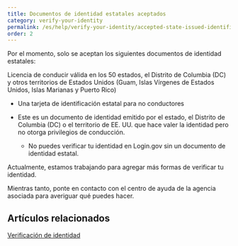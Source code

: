 ```yaml
---
title: Documentos de identidad estatales aceptados
category: verify-your-identity
permalink: /es/help/verify-your-identity/accepted-state-issued-identification/
order: 2
---
```

Por el momento, solo se aceptan los siguientes documentos de identidad estatales:

Licencia de conducir válida en los 50 estados, el Distrito de Columbia (DC) y otros territorios de Estados Unidos (Guam, Islas Vírgenes de Estados Unidos, Islas Marianas y Puerto Rico)
* Una tarjeta de identificación estatal para no conductores
* Este es un documento de identidad emitido por el estado, el Distrito de Columbia (DC) o el territorio de EE. UU. que hace valer la identidad pero no otorga privilegios de conducción.

  * No puedes verificar tu identidad en Login.gov sin un documento de identidad estatal.

Actualmente, estamos trabajando para agregar más formas de verificar tu identidad.

Mientras tanto, ponte en contacto con el centro de ayuda de la agencia asociada para averiguar qué puedes hacer.

## Artículos relacionados

[Verificación de identidad](/es/help/verify-your-identity/overview/)
